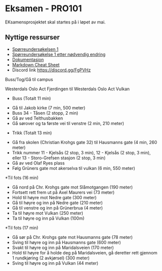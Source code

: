 # Eksamen - PRO101

EKsamensprosjektet skal startes på i løpet av mai.

## Nyttige ressurser 
* [Spørreundersøkelsen 1](https://docs.google.com/forms/d/15b7D72Gg4rgdub0f1uqU4CA9Ao_-V0SKcULedAaiVB8/edit)
* [Spørreundersøkelse 1 etter nødvendig endring](https://docs.google.com/forms/d/1UR7eo3kX0v_yvSnWNsZMbWUsGRVToseopP5vBos-1L8/edit)
* [Dokumentasjon](https://docs.google.com/document/d/1FUXLOJg794F6NIIu2mLVjFSWY7_rolldiPLHSG068us/edit)
* [Markdown Cheat Sheet](https://github.com/adam-p/markdown-here/wiki/Markdown-Cheatsheet#links)
* Discord link https://discord.gg/FgPVHz


Buss/Tog/Gå til campus

Westerdals Oslo Act Fjerdingen til Westerdals Oslo Act Vulkan

* Buss (Totalt 11 min)
- Gå til Jakob kirke (7 min, 500 meter)
- Buss 34 - Tåsen (2 stopp, 2 min)
- Gå av ved Telthusbakken
- Gå sørover og ta første vei til venstre (2 min, 210 meter)

* Trikk (Totalt 13 min)
- Gå fra skolen (Christian Krohgs gate 32) til Hausmanns gate (4 min, 260 meter)
- Trikk nummer 11 - Kjelsås (2 stop, 3 min), 12 - Kjelsås (2 stop, 3 min), eller 13 - Storo-Grefsen stasjon (2 stop, 3 min)
- Gå av ved Olaf Ryes plass
- Følg Grüners gate mot akerselva til vulkan (6 min, 550 meter)

*Til fots (16 min)
- Gå nord på Chr. Krohgs gate mot Slåmotgangen (190 meter)
- Fortsett rett frem ut på Axel Maurers vei (73 meter)
- Hold til høyre mot Nedre gate (300 meter)
- Gå til høyre og inn på Nedre gate (210 meter)
- Gå til venstre og inn på Grünerbrua (4 meter)
- Ta til høyre mot Vulkan (250 meter)
- Ta til høyre og inn på Vulkan (100m)

*Til fots (17 min)
- Gå sør på Chr. Krohgs gate mot Hausmanns gate (78 meter)
- Sving til høyre og inn på Hausmanns gate (600 meter)
- Svakt til høyre og inn på Maridalsveien (170 meter)
- Hold til høyre for å holde deg på Maridalsveien, gå deretter rett gjennom 1 rundkjøring (2 avkjørsel) (300 meter)
- Sving til høyre og inn på Vulkan (44 meter)
